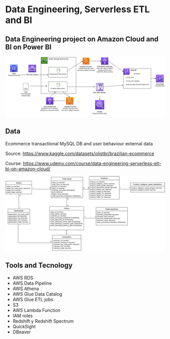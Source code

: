 # Data Engineering, Serverless ETL and BI

## Data Engineering project on Amazon Cloud and BI on Power BI

![My Image](./images/architecture.png)

## Data 

Ecommerce transactional MySQL DB and user behaviour external data

Source: https://www.kaggle.com/datasets/olistbr/brazilian-ecommerce

Course: https://www.udemy.com/course/data-engineering-serverless-elt-bi-on-amazon-cloud/

![My Image](./images/data.png)

## Tools and Tecnology

- AWS RDS 
- AWS Data Pipeline
- AWS Athena
- AWS Glue Data Catalog
- AWS Glue ETL jobs
- S3
- AWS Lambda Function
- IAM roles
- Redshift y Redshift Spectrum
- QuickSight
- DBeaver

